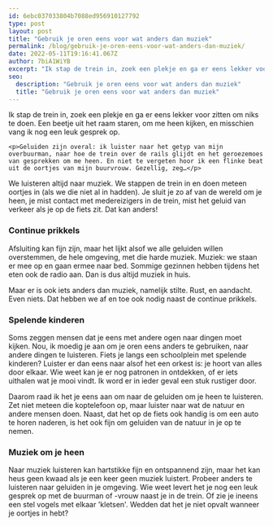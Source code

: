 ```yaml
---
id: 6ebc037033804b7088ed956910127792
type: post
layout: post
title: "Gebruik je oren eens voor wat anders dan muziek"
permalink: /blog/gebruik-je-oren-eens-voor-wat-anders-dan-muziek/
date: 2022-05-11T19:16:41.067Z
author: 7biA1WiYB
excerpt: "Ik stap de trein in, zoek een plekje en ga er eens lekker voor zitten om niks te doen. Een beetje uit het raam staren, om me heen kijken, en misschien vang ik nog een leuk gesprek op.  "
seo:
  description: "Gebruik je oren eens voor wat anders dan muziek"
  title: "Gebruik je oren eens voor wat anders dan muziek"
---
```

Ik stap de trein in, zoek een plekje en ga er eens lekker voor zitten om niks te doen. Een beetje uit het raam staren, om me heen kijken, en misschien vang ik nog een leuk gesprek op.  

    <p>Geluiden zijn overal: ik luister naar het getyp van mijn overbuurman, naar hoe de trein over de rails glijdt en het geroezemoes van gesprekken om me heen. En niet te vergeten hoor ik een flinke beat uit de oortjes van mijn buurvrouw. Gezellig, zeg…</p>
<p>We luisteren altijd naar muziek. We stappen de trein in en doen meteen oortjes in (als we die niet al in hadden). Je sluit je zo af van de wereld om je heen, je mist contact met medereizigers in de trein, mist het geluid van verkeer als je op de fiets zit. Dat kan anders!</p>
<h3>Continue prikkels</h3>
<p>Afsluiting kan fijn zijn, maar het lijkt alsof we alle geluiden willen overstemmen, de hele omgeving, met die harde muziek. Muziek: we staan er mee op en gaan ermee naar bed. Sommige gezinnen hebben tijdens het eten ook de radio aan. Dan is dus altijd muziek in huis.</p>
<p>Maar er is ook iets anders dan muziek, namelijk stilte. Rust, en aandacht. Even niets. Dat hebben we af en toe ook nodig naast de continue prikkels. </p>
<h3>Spelende kinderen</h3>
<p>Soms zeggen mensen dat je eens met andere ogen naar dingen moet kijken. Nou, ik moedig je aan om je oren eens anders te gebruiken, naar andere dingen te luisteren. Fiets je langs een schoolplein met spelende kinderen? Luister er dan eens naar alsof het een orkest is: je hoort van alles door elkaar. Wie weet kan je er nog patronen in ontdekken, of er iets uithalen wat je mooi vindt. Ik word er in ieder geval een stuk rustiger door. </p>
<p>Daarom raad ik het je eens aan om naar de geluiden om je heen te luisteren. Zet niet meteen die koptelefoon op, maar luister naar wat de natuur en andere mensen doen. Naast, dat het op de fiets ook handig is om een auto te horen naderen, is het ook fijn om geluiden van de natuur in je op te nemen.</p>
<h3><strong>Muziek om je heen</strong></h3>
<p>Naar muziek luisteren kan hartstikke fijn en ontspannend zijn, maar het kan heus geen kwaad als je een keer geen muziek luistert. Probeer anders te luisteren naar geluiden in je omgeving. Wie weet levert het je nog een leuk gesprek op met de buurman of -vrouw naast je in de trein. Of zie je ineens een stel vogels met elkaar 'kletsen'. Wedden dat het je niet opvalt wanneer je oortjes in hebt?</p>  
